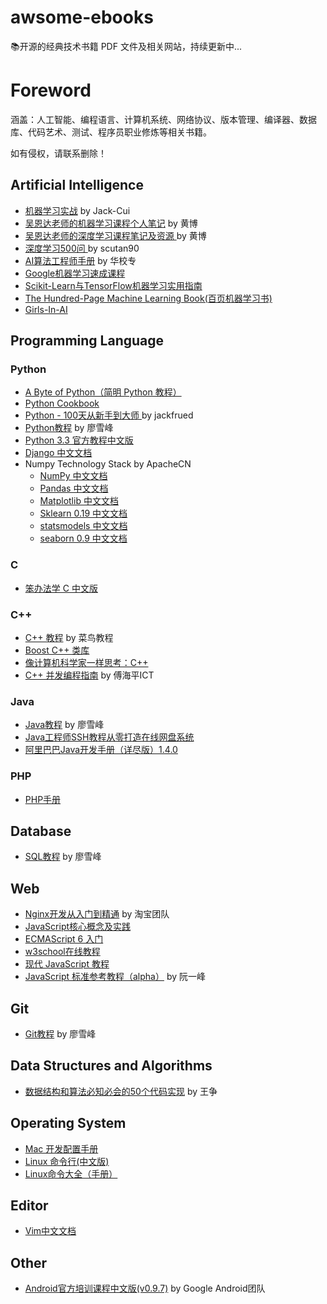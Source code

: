 # awsome-ebooks
📚开源的经典技术书籍 PDF 文件及相关网站，持续更新中...

# Foreword

涵盖：人工智能、编程语言、计算机系统、网络协议、版本管理、编译器、数据库、代码艺术、测试、程序员职业修炼等相关书籍。

如有侵权，请联系删除！

## Artificial Intelligence
- [机器学习实战](https://github.com/Jack-Cherish/Machine-Learning) by Jack-Cui
- [吴恩达老师的机器学习课程个人笔记](https://github.com/fengdu78/Coursera-ML-AndrewNg-Notes ) by 黄博
- [吴恩达老师的深度学习课程笔记及资源 ](https://github.com/fengdu78/deeplearning_ai_books ) by 黄博
- [深度学习500问 ](https://github.com/scutan90/DeepLearning-500-questions ) by scutan90
- [AI算法工程师手册](https://github.com/Jack-Cherish/Machine-Learning) by 华校专
- [Google机器学习速成课程](https://developers.google.cn/machine-learning/crash-course/)
- [Scikit-Learn与TensorFlow机器学习实用指南](https://github.com/apachecn/ml-mastery-zh)
- [The Hundred-Page Machine Learning Book(百页机器学习书)](http://themlbook.com/wiki/doku.php?id=start)
- [Girls-In-AI](https://github.com/YZHANG1270/Girls-In-AI)

## Programming Language
### Python
- [A Byte of Python（简明 Python 教程）](https://wizardforcel.gitbooks.io/a-byte-of-python/content/)
- [Python Cookbook](https://python3-cookbook.readthedocs.io/zh_CN/latest/)
- [Python - 100天从新手到大师 ](https://github.com/jackfrued/Python-100-Days ) by jackfrued
- [Python教程](https://www.liaoxuefeng.com/wiki/1016959663602400) by 廖雪峰
- [Python 3.3 官方教程中文版](http://www.pythondoc.com/pythontutorial3/index.html)
- [Django 中文文档](https://django-chinese-docs.readthedocs.io/en/latest/)
- Numpy Technology Stack by ApacheCN
  - [NumPy 中文文档](https://github.com/apachecn/numpy-doc-zh)
  - [Pandas 中文文档](https://github.com/apachecn/pandas-doc-zh)
  - [Matplotlib 中文文档](https://github.com/apachecn/matplotlib-doc-zh)
  - [Sklearn 0.19 中文文档](https://github.com/apachecn/scikit-learn-doc-zh)
  - [statsmodels 中文文档](https://github.com/apachecn/statsmodels_doc_zh)
  - [seaborn 0.9 中文文档](https://github.com/apachecn/seaborn-doc-zh)

### C
- [笨办法学 C 中文版](https://github.com/apachecn/lcthw-zh)


### C++
- [C++ 教程](https://www.runoob.com/cplusplus/cpp-tutorial.html) by 菜鸟教程
- [Boost C++ 类库](https://theboostcpplibraries.com/)
- [像计算机科学家一样思考：C++](http://greenteapress.com/thinkcpp/index.html)
- [C++ 并发编程指南](https://github.com/forhappy/Cplusplus-Concurrency-In-Practice) by 傅海平ICT

### Java
- [Java教程](https://wizardforcel.gitbooks.io/a-byte-of-python/content/) by 廖雪峰
- [Java工程师SSH教程从零打造在线网盘系统](https://github.com/jimisun123/ssh-network-hard-disk)
- [阿里巴巴Java开发手册（详尽版）1.4.0](https://yq.aliyun.com/download/2720?utm_content=m_1000019584)

### PHP
- [PHP手册](https://yq.aliyun.com/download/2720?utm_content=m_1000019584)

## Database
- [SQL教程](https://www.liaoxuefeng.com/wiki/1177760294764384)  by 廖雪峰

## Web
- [Nginx开发从入门到精通](http://tengine.taobao.org/book/index.html) by 淘宝团队
- [JavaScript核心概念及实践](http://icodeit.org/jsccp/)
- [ECMAScript 6 入门](http://es6.ruanyifeng.com/)
- [w3school在线教程](http://themlbook.com/wiki/doku.php?id=start)
- [现代 JavaScript 教程](https://zh.javascript.info/)
- [JavaScript 标准参考教程（alpha）](http://javascript.ruanyifeng.com/) by 阮一峰
## Git
- [Git教程](https://www.liaoxuefeng.com/wiki/896043488029600) by 廖雪峰

## Data Structures and Algorithms
- [数据结构和算法必知必会的50个代码实现](https://github.com/wangzheng0822/algo) by 王争

## Operating System
- [Mac 开发配置手册](https://aaaaaashu.gitbooks.io/mac-dev-setup/content/)
- [Linux 命令行(中文版)](http://billie66.github.io/TLCL/book/)
- [Linux命令大全（手册）](http://man.linuxde.net/)

## Editor
- [Vim中文文档](https://github.com/vimcn/vimcdoc)

## Other
- [Android官方培训课程中文版(v0.9.7)](http://hukai.me/android-training-course-in-chinese/index.html) by Google Android团队


 
